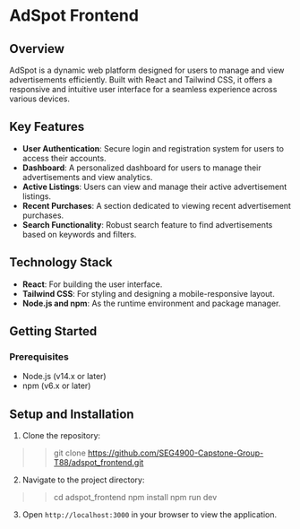 # AdSpot Frontend

## Overview
AdSpot is a dynamic web platform designed for users to manage and view advertisements efficiently. Built with React and Tailwind CSS, it offers a responsive and intuitive user interface for a seamless experience across various devices.

## Key Features
- **User Authentication**: Secure login and registration system for users to access their accounts.
- **Dashboard**: A personalized dashboard for users to manage their advertisements and view analytics.
- **Active Listings**: Users can view and manage their active advertisement listings.
- **Recent Purchases**: A section dedicated to viewing recent advertisement purchases.
- **Search Functionality**: Robust search feature to find advertisements based on keywords and filters.

## Technology Stack
- **React**: For building the user interface.
- **Tailwind CSS**: For styling and designing a mobile-responsive layout.
- **Node.js and npm**: As the runtime environment and package manager.

## Getting Started

### Prerequisites
- Node.js (v14.x or later)
- npm (v6.x or later)


## Setup and Installation
1. Clone the repository:
>> git clone https://github.com/SEG4900-Capstone-Group-T88/adspot_frontend.git

2. Navigate to the project directory:
>> cd adspot_frontend
>> npm install
>> npm run dev

3. Open `http://localhost:3000` in your browser to view the application.


